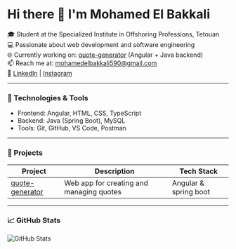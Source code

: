 # Hi there 👋 I'm Mohamed El Bakkali

🎓 Student at the Specialized Institute in Offshoring Professions, Tetouan  
💻 Passionate about web development and software engineering  
🌐 Currently working on: [quote-generator](https://github.com/MOHAMED-ELBAKKALI/quote-generator-full) (Angular + Java backend)  
📫 Reach me at: mohamedelbakkali590@gmail.com  
🔗 [LinkedIn](https://www.linkedin.com/in/mohamed-el-bakkali-26a261348) | [Instagram](https://www.instagram.com/mohamed.elbakkali_)

---

### 🔧 Technologies & Tools
- Frontend: Angular, HTML, CSS, TypeScript
- Backend: Java (Spring Boot), MySQL
- Tools: Git, GitHub, VS Code, Postman

---

### 🚀 Projects
| Project | Description | Tech Stack |
|--------|-------------|------------|
| [quote-generator](https://github.com/MOHAMED-ELBAKKALI/quote-generator-full) | Web app for creating and managing quotes | Angular & spring boot |


---

### 📈 GitHub Stats
![GitHub Stats](https://github-readme-stats.vercel.app/api?username=MOHAMED-ELBAKKALI&show_icons=true&theme=tokyonight)
